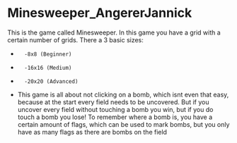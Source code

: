 # Minesweeper_AngererJannick

This is the game called Minesweeper. In this game you
have a grid with a certain number of grids. There a
3 basic sizes:
*       -8x8 (Beginner)
*       -16x16 (Medium)
*       -20x20 (Advanced)
 * This game is all about not clicking on a bomb, which isnt even that easy, because at the start every field needs
   to be uncovered. But if you uncover every field without touching a bomb you win, but if you do touch a bomb you lose! To remember where a bomb is, you have a certain    amount of flags, which can be used to mark bombs, but you only have as many flags as there are bombs on the field

